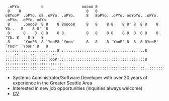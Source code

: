 ```                                                                                         
 .oPYo.         o                 ooooo 8                                                
 8    8                             8   8                                                
o8YooP' .oPYo. o8 .oPYo. .oPYo.     8   8oPYo. .oPYo. ooYoYo. .oPYo. .oPYo. .oPYo. odYo. 
 8      .oooo8  8 8    8 8oooo8     8   8    8 8    8 8' 8  8 8    8 Yb..   8    8 8' `8 
 8      8    8  8 8    8 8.         8   8    8 8    8 8  8  8 8    8   'Yb. 8    8 8   8 
 8      `YooP8  8 `YooP8 `Yooo'     8   8    8 `YooP' 8  8  8 8YooP' `YooP' `YooP' 8   8 
:..::::::.....::..:....8 :.....:::::..::..:::..:.....:..:..:..8 ....::.....::.....:..::..
::::::::::::::::::::ooP'.:::::::::::::::::::::::::::::::::::::8 :::::::::::::::::::::::::
::::::::::::::::::::...:::::::::::::::::::::::::::::::::::::::..:::::::::::::::::::::::::                  
```
- Systems Administrator/Software Developer with over 20 years of experience in the Greater Seattle Area
- Interested in new job opportunities (inquiries always welcome)
- [CV](https://github.com/paigeadelethompson/paigeadelethompson/releases/download/v07-21-2022.20.54/cv.pdf)

